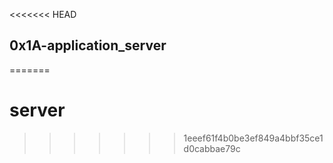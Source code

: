 <<<<<<< HEAD
## 0x1A-application_server

=======
# server
>>>>>>> 1eeef61f4b0be3ef849a4bbf35ce1d0cabbae79c
